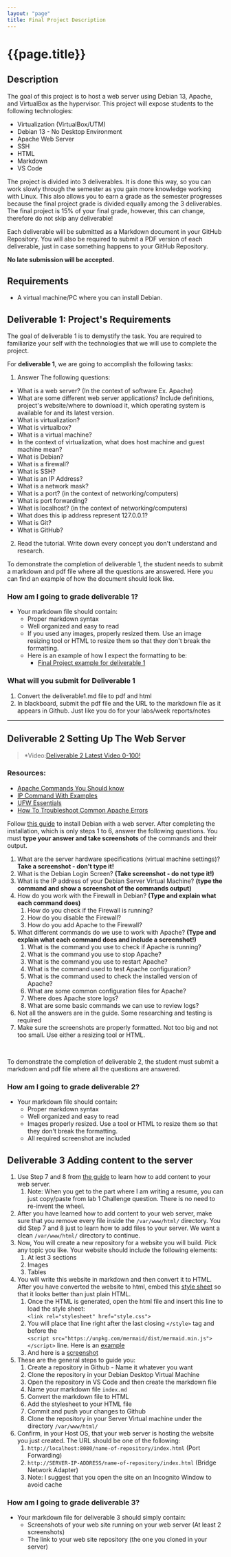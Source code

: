 ```yaml
---
layout: "page"
title: Final Project Description
---
```


# {{page.title}}

## Description
The goal of this project is to host a web server using Debian 13, Apache, and VirtualBox as the hypervisor. This project will expose students to the following technologies:

* Virtualization (VirtualBox/UTM)
* Debian 13 - No Desktop Environment
* Apache Web Server
* SSH
* HTML
* Markdown
* VS Code

The project is divided into 3 deliverables. It is done this way, so you can work slowly through the semester as you gain more knowledge working with Linux. This also allows you to earn a grade as the semester progresses because the final project grade is divided equally among the 3 deliverables. The final project is 15% of your final grade, however, this can change, therefore do not skip any deliverable!

Each deliverable will be submitted as a Markdown document in your GitHub Repository. You will also be required to submit a PDF version of each deliverable, just in case something happens to your GitHub Repository. 

**No late submission will be accepted.**

## Requirements
* A virtual machine/PC where you can install Debian. 

## Deliverable 1: Project's Requirements
The goal of deliverable 1 is to demystify the task. You are required to familiarize your self with the technologies that we will use to complete the project.

For **deliverable 1**, we are going to accomplish the following tasks:

1. Answer The following questions:
* What is a web server? (In the context of software Ex. Apache)
* What are some different web server applications? Include definitions, project's website/where to download it, which operating system is available for and its latest version. 
* What is virtualization?
* What is virtualbox?
* What is a virtual machine?
* In the context of virtualization, what does host machine and guest machine mean?
* What is Debian?
* What is a firewall?
* What is SSH?
* What is an IP Address?
* What is a network mask?
* What is a port? (in the context of networking/computers)
* What is port forwarding?
* What is localhost? (in the context of networking/computers)
* What does this ip address represent 127.0.0.1?
* What is Git?
* What is GitHub? 
2. Read the tutorial. Write down every concept you don't understand and research.


To demonstrate the completion of deliverable 1, the student needs to submit a markdown and pdf file where all the questions are answered. Here you can find an example of how the document should look like.


###  How am I going to grade deliverable 1?
* Your markdown file should contain:
  * Proper markdown syntax
  * Well organized and easy to read
  * If you used any images, properly resized them. Use an image resizing tool or HTML to resize them so that they don't break the formatting.
  * Here is an example of how I expect the formatting to be:
    * [Final Project example for deliverable 1](https://github.com/robertalberto0713/cis106/blob/main/final_project/deliverable1/deliverable1.md)


### What will you submit for Deliverable 1
1. Convert the deliverable1.md file to pdf and html
2. In blackboard, submit the pdf file and the URL to the markdown file as it appears in Github. Just like you do for your labs/week reports/notes

<hr>


##  Deliverable 2 Setting Up The Web Server

> *Video:[Deliverable 2 Latest Video 0-100!](https://youtu.be/6L0OXwMT-tg)

### Resources:
* [Apache Commands You Should know](https://linuxize.com/post/apache-commands-you-should-know/)
* [IP Command With Examples](https://www.cyberciti.biz/faq/linux-ip-command-examples-usage-syntax/)
* [UFW Essentials](https://www.digitalocean.com/community/tutorials/ufw-essentials-common-firewall-rules-and-commands) 
* [How To Troubleshoot Common Apache Errors](https://www.digitalocean.com/community/tutorials/how-to-troubleshoot-common-apache-errors)

Follow [this guide](https://cis106.com/guides/ApacheWebserver/) to install Debian with a web server. After completing the installation, which is only steps 1 to 6, answer the following questions. You must **type your answer and take screenshots** of the commands and their output.

1. What are the server hardware specifications (virtual machine settings)? **Take a screenshot - don't type it!**
2. What is the Debian Login Screen? **(Take screenshot - do not type it!)**
3. What is the IP address of your Debian Server Virtual Machine? **(type the command and show a screenshot of the commands output)**
4. How do you work with the Firewall in Debian? **(Type and explain what each command does)**
   1. How do you check if the Firewall is running? 
   2. How do you disable the Firewall?
   3. How do you add Apache to the Firewall?
5. What different commands do we use to work with Apache? **(Type and explain what each command does and include a screenshot!)**
   1.  What is the command you use to check if Apache is running?
   2.  What is the command you use to stop Apache?
   3.  What is the command you use to restart Apache?
   4.  What is the command used to test Apache configuration?
   5.  What is the command used to check the installed version of Apache?
   6.  What are some common configuration files for Apache?
   7.  Where does Apache store logs?
   8.  What are some basic commands we can use to review logs?
6. Not all the answers are in the guide. Some researching and testing is required
7. Make sure the screenshots are properly formatted. Not too big and not too small. Use either a resizing tool or HTML.

<br>

To demonstrate the completion of deliverable 2, the student must submit a markdown and pdf file where all the questions are answered.


### How am I going to grade deliverable 2?
* Your markdown file should contain:
  * Proper markdown syntax
  * Well organized and easy to read
  * Images properly resized. Use a tool or HTML to resize them so that they don't break the formatting.
  * All required screenshot are included

## Deliverable 3 Adding content to the server

1. Use Step 7 and 8 from [the guide](https://cis106.com/guides/ApacheWebserver/) to learn how to add content to your web server.
   1. Note: When you get to the part where I am writing a resume, you can just copy/paste from lab 1 Challenge question. There is no need to re-invent the wheel.
2. After you have learned how to add content to your web server, make sure that you remove every file inside the `/var/www/html/` directory. You did Step 7 and 8 just to learn how to add files to your server. We want a clean `/var/www/html/` directory to continue.
3. Now, You will create a new repository for a website you will build. Pick any topic you like. Your website should include the following elements:
   1. At lest 3 sections
   2. Images
   3. Tables
4. You will write this website in markdown and then convert it to HTML. After you have converted the website to html, embed this [style sheet](https://raw.githubusercontent.com/robertalberto0713/cis106/refs/heads/main/final_project/deliverable2/style.css) so that it looks better than just plain HTML.
   1. Once the HTML is generated, open the html file and insert this line to load the style sheet: <br> `<link rel="stylesheet" href="style.css">`
   2. You will place that line right after the last closing `</style>` tag and before the <br> `<script src="https://unpkg.com/mermaid/dist/mermaid.min.js"></script>` line. Here is an [example](https://raw.githubusercontent.com/robertalberto0713/cis106/refs/heads/main/final_project/deliverable2/deliverable2.html#:~:text=%3Clink%20rel%3D%22stylesheet%22%20href%3D%22style.css%22%3E)
   3. And here is a [screenshot](https://github.com/robertalberto0713/cis106/blob/main/final_project/deliverable3/stylesheet_location.png)
5. These are the general steps to guide you:
   1. Create a repository in Github - Name it whatever you want
   2. Clone the repository in your Debian Desktop Virtual Machine
   3. Open the repository in VS Code and then create the markdown file
   4. Name your markdown file `index.md` 
   5. Convert the markdown file to HTML
   6. Add the stylesheet to your HTML file
   7. Commit and push your changes to Github
   8. Clone the repository in your Server Virtual machine under the directory `/var/www/html/`
6. Confirm, in your Host OS, that your web server is hosting the website you just created. The URL should be one of the following:
   1. `http://localhost:8080/name-of-repository/index.html` (Port Forwarding)
   2. `http://SERVER-IP-ADDRESS/name-of-repository/index.html` (Bridge Network Adapter)
   3. Note: I suggest that you open the site on an Incognito Window to avoid cache


### How am I going to grade deliverable 3?
* Your markdown file for deliverable 3 should simply contain:
  * Screenshots of your web site running on your web server (At least 2 screenshots)
  * The link to your web site repository (the one you cloned in your server)